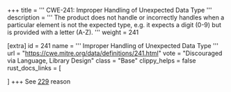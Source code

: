 +++
title = '''
CWE-241: Improper Handling of Unexpected Data Type
'''
description	= '''
The product does not handle or incorrectly handles when a particular element is not the expected type, e.g. it expects a digit (0-9) but is provided with a letter (A-Z).
'''
weight = 241

[extra]
id = 241
name = '''
Improper Handling of Unexpected Data Type
'''
url = "https://cwe.mitre.org/data/definitions/241.html"
vote = "Discouraged via Language, Library Design"
class = "Base"
clippy_helps = false
rust_docs_links = [

]
+++
See [229](/cwes/cwe-229) reason
